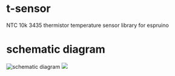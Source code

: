 # t-sensor
NTC 10k 3435 thermistor temperature sensor library for espruino

# schematic diagram
![schematic diagram](./md/circuit.svg)
<img src="./md/circuit.svg">